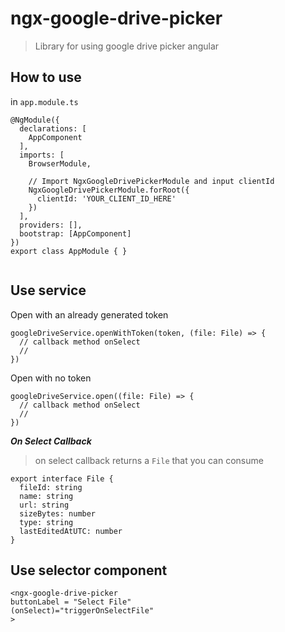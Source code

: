 # ngx-google-drive-picker

> Library for using google drive picker angular

## How to use

in `app.module.ts`

```
@NgModule({
  declarations: [
    AppComponent
  ],
  imports: [
    BrowserModule,

    // Import NgxGoogleDrivePickerModule and input clientId
    NgxGoogleDrivePickerModule.forRoot({
      clientId: 'YOUR_CLIENT_ID_HERE'
    })
  ],
  providers: [],
  bootstrap: [AppComponent]
})
export class AppModule { }


```

## Use service 

Open with an already generated token
```
googleDriveService.openWithToken(token, (file: File) => {
  // callback method onSelect
  // 
})
```

Open with no token
```
googleDriveService.open((file: File) => {
  // callback method onSelect
  // 
})
```

***On Select Callback***
> on select callback returns a `File` that you can consume

```
export interface File {
  fileId: string
  name: string
  url: string
  sizeBytes: number
  type: string
  lastEditedAtUTC: number
}
```


## Use selector component

```
<ngx-google-drive-picker 
buttonLabel = "Select File"
(onSelect)="triggerOnSelectFile"
>
```
